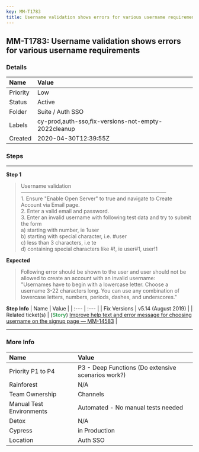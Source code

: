 ```yaml
---
key: MM-T1783
title: Username validation shows errors for various username requirements
---
```


## MM-T1783: Username validation shows errors for various username requirements

### Details

| Name     | Value                                               |
| :------- | :-------------------------------------------------- |
| Priority | Low                                                 |
| Status   | Active                                              |
| Folder   | Suite / Auth SSO                                    |
| Labels   | cy-prod,auth-sso,fix-versions-not-empty-2022cleanup |
| Created  | 2020-04-30T12:39:55Z                                |

### Steps

<hr/>

**Step 1**

> <article>Username validation<br />————————————————————————————<br />1. Ensure "Enable Open Server" to true and navigate to Create Account via Email page. <br />2. Enter a valid email and password. <br />3. Enter an invalid username with following test data and try to submit the form<br />a) starting with number, ie 1user<br />b) starting with special character, i.e. #user<br />c) less than 3 characters, i.e te<br />d) containing special characters like #!, ie user#1, user!1</article>

**Expected**

> <article>Following error should be shown to the user and user should not be allowed to create an account with an invalid username:<br />"Usernames have to begin with a lowercase letter. Choose a username 3-22 characters long. You can use any combination of lowercase letters, numbers, periods, dashes, and underscores."</article>

**Step Info**
| Name | Value |
| :--- | :--- |
| Fix Versions | v5.14 (August 2019) |
| Related ticket(s) | (<strong><span style="color:rgb(65, 168, 95)">Story</span></strong>) <a href="https://mattermost.atlassian.net/browse/MM-14583">Improve help text and error message for choosing username on the signup page — MM-14583</a> |

<hr/>

### More Info

| Name                     | Value                                              |
| :----------------------- | :------------------------------------------------- |
| Priority P1 to P4        | P3 - Deep Functions (Do extensive scenarios work?) |
| Rainforest               | N/A                                                |
| Team Ownership           | Channels                                           |
| Manual Test Environments | Automated - No manual tests needed                 |
| Detox                    | N/A                                                |
| Cypress                  | in Production                                      |
| Location                 | Auth SSO                                           |
